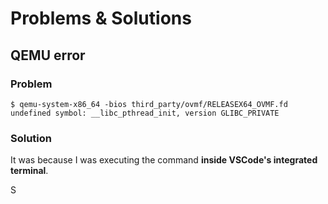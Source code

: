 # Problems & Solutions

## QEMU error

### Problem

```
$ qemu-system-x86_64 -bios third_party/ovmf/RELEASEX64_OVMF.fd
undefined symbol: __libc_pthread_init, version GLIBC_PRIVATE
```

### Solution

It was because I was executing the command **inside VSCode's integrated terminal**.

S